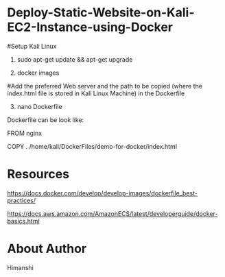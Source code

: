 # Deploy-Static-Website-on-Kali-EC2-Instance-using-Docker

#Setup Kali Linux

1) sudo apt-get update && apt-get upgrade

2) docker images

#Add the preferred Web server and the path to be copied (where the index.html file is stored in Kali Linux Machine) in the Dockerfile

3) nano Dockerfile


Dockerfile can be look like:

FROM nginx

COPY . /home/kali/DockerFiles/demo-for-docker/index.html

# Resources

https://docs.docker.com/develop/develop-images/dockerfile_best-practices/ 

https://docs.aws.amazon.com/AmazonECS/latest/developerguide/docker-basics.html 

# About Author
Himanshi

